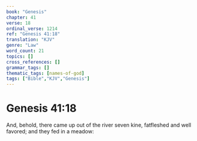 ```yaml
---
book: "Genesis"
chapter: 41
verse: 18
ordinal_verse: 1214
ref: "Genesis 41:18"
translation: "KJV"
genre: "Law"
word_count: 21
topics: []
cross_references: []
grammar_tags: []
thematic_tags: [names-of-god]
tags: ["Bible","KJV","Genesis"]
---
```


# Genesis 41:18

And, behold, there came up out of the river seven kine, fatfleshed and well favored; and they fed in a meadow:
